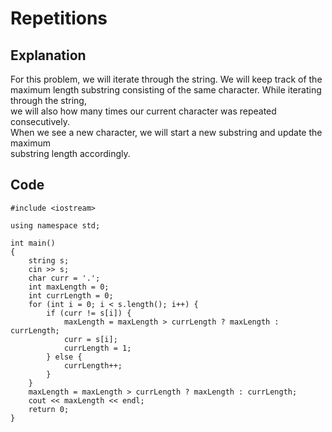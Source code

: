 # Repetitions
## Explanation
For this problem, we will iterate through the string. We will keep track of the  
maximum length substring consisting of the same character. While iterating through the string,  
we will also how many times our current character was repeated consecutively.  
When we see a new character, we will start a new substring and update the maximum  
substring length accordingly.

## Code
    #include <iostream>

    using namespace std;

    int main()
    {
        string s;
        cin >> s;
        char curr = '.';
        int maxLength = 0;
        int currLength = 0;
        for (int i = 0; i < s.length(); i++) {
            if (curr != s[i]) {
                maxLength = maxLength > currLength ? maxLength : currLength;
                curr = s[i];
                currLength = 1;
            } else {
                currLength++;
            }
        }
        maxLength = maxLength > currLength ? maxLength : currLength;
        cout << maxLength << endl;
        return 0;
    }
